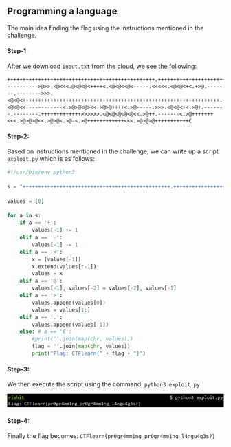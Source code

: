## Programming a language
The main idea finding the flag using the instructions mentioned in the challenge.

#### Step-1:
After we download `input.txt` from the cloud, we see the following:
```
++++++++++++++++++++++++++++++++++++++++++++++++.++++++++++++++++++++++++++++++++++++++++++++++++++++++++++++++++.++.----------->@>>.<@<<<.@<@<@<++++<.<@<@<<@<-----.<<<<<.<@<@<+<.+>@.-------.-------->>>.<@<@<++++++++++++++++++++++++++++++++++++++++++++++++++++++++++++++++.++>>>.<@<@<<.-----------<.>@>@<@><<.>@>@++++<.>@-----.>>>.<@<@<+<.>@+.-------.--------.+++++++++++++>>>>>>.<@<@<@<@<@<<.>@++.-------<.>@+++++++<<<.>@>@>@<<.>@>@<.>@-<.>@++++++++++++<<<.>@>@>@+++++++++++€
```

#### Step-2:
Based on instructions mentioned in the challenge, we can write up a script `exploit.py` which is as follows:

```python
#!/usr/bin/env python3

s = "++++++++++++++++++++++++++++++++++++++++++++++++.++++++++++++++++++++++++++++++++++++++++++++++++++++++++++++++++.++.----------->@>>.<@<<<.@<@<@<++++<.<@<@<<@<-----.<<<<<.<@<@<+<.+>@.-------.-------->>>.<@<@<++++++++++++++++++++++++++++++++++++++++++++++++++++++++++++++++.++>>>.<@<@<<.-----------<.>@>@<@><<.>@>@++++<.>@-----.>>>.<@<@<+<.>@+.-------.--------.+++++++++++++>>>>>>.<@<@<@<@<@<<.>@++.-------<.>@+++++++<<<.>@>@>@<<.>@>@<.>@-<.>@++++++++++++<<<.>@>@>@+++++++++++€"

values = [0]

for a in s:
	if a == '+':
		values[-1] += 1
	elif a == '-':
		values[-1] -= 1
	elif a == '<':
		x = [values[-1]]
		x.extend(values[:-1])
		values = x
	elif a == '@':
		values[-1], values[-2] = values[-2], values[-1]
	elif a == '>':
		values.append(values[0])
		values = values[1:]
	elif a == '.':
		values.append(values[-1])
	else: # a == '€':
		#print(''.join(map(chr, values)))
		flag = ''.join(map(chr, values))
		print("Flag: CTFlearn{" + flag + "}")
```

#### Step-3:
We then execute the script using the command: `python3 exploit.py`

<img src="Flag.png">

#### Step-4:
Finally the flag becomes:
`CTFlearn{pr0gr4mm1ng_pr0gr4mm1ng_l4ngu4g3s?}`
